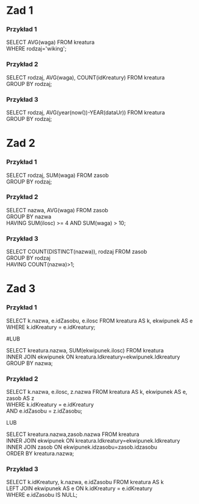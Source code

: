 # Zad 1
### Przykład 1
SELECT AVG(waga) FROM kreatura   
WHERE rodzaj='wiking';

### Przykład 2
SELECT rodzaj, AVG(waga), COUNT(idKreatury) FROM kreatura   
GROUP BY rodzaj;

### Przykład 3
SELECT rodzaj, AVG(year(now())-YEAR(dataUr)) FROM kreatura   
GROUP BY rodzaj;

# Zad 2
### Przykład 1
SELECT rodzaj, SUM(waga) FROM zasob   
GROUP BY rodzaj;

### Przykład 2
SELECT nazwa, AVG(waga) FROM zasob   
GROUP BY nazwa   
HAVING SUM(ilosc) >= 4 AND SUM(waga) > 10;  

### Przykład 3
SELECT COUNT(DISTINCT(nazwa)), rodzaj FROM zasob   
GROUP BY rodzaj   
HAVING COUNT(nazwa)>1;  

# Zad 3
### Przykład 1
SELECT k.nazwa, e.idZasobu, e.ilosc FROM kreatura AS k, ekwipunek AS e  
WHERE k.idKreatury = e.idKreatury;  

#LUB

SELECT kreatura.nazwa, SUM(ekwipunek.ilosc) FROM kreatura   
INNER JOIN ekwipunek ON kreatura.Idkreatury=ekwipunek.Idkreatury   
GROUP BY nazwa;  


### Przykład 2
SELECT k.nazwa, e.ilosc, z.nazwa FROM kreatura AS k, ekwipunek AS e, zasob AS z  
WHERE k.idKreatury = e.idKreatury  
AND e.idZasobu = z.idZasobu;    

LUB  

SELECT kreatura.nazwa,zasob.nazwa FROM kreatura   
INNER JOIN ekwipunek ON kreatura.Idkreatury=ekwipunek.Idkreatury   
INNER JOIN zasob ON ekwipunek.idzasobu=zasob.idzasobu   
ORDER BY kreatura.nazwa;

### Przykład 3
SELECT k.idKreatury, k.nazwa, e.idZasobu FROM kreatura AS k  
LEFT JOIN ekwipunek AS e ON k.idKreatury = e.idKreatury   
WHERE e.idZasobu IS NULL;  
